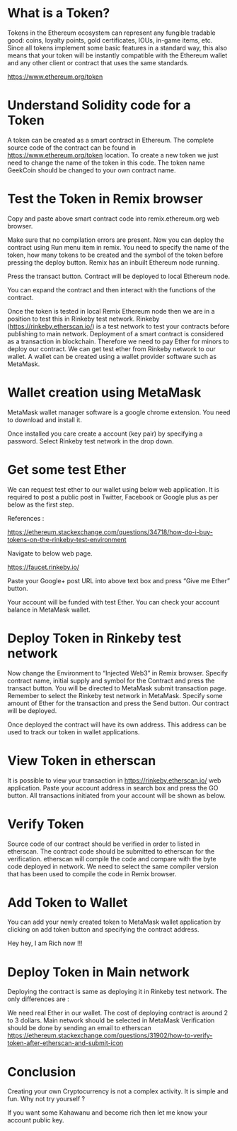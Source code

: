 # What is a Token?

Tokens in the Ethereum ecosystem can represent any fungible tradable good: coins, loyalty points, gold certificates, IOUs, in-game items, etc. Since all tokens implement some basic features in a standard way, this also means that your token will be instantly compatible with the Ethereum wallet and any other client or contract that uses the same standards.

https://www.ethereum.org/token

# Understand Solidity code for a Token

A token can be created as a smart contract in Ethereum. The complete source code of the contract can be found in https://www.ethereum.org/token location. To create a new token we just need to change the name of the token in this code. The token name GeekCoin should be changed to your own contract name.

# Test the Token in Remix browser

Copy and paste above smart contract code into remix.ethereum.org web browser.

Make sure that no compilation errors are present. Now you can deploy the contract using Run menu item in remix. You need to specify the name of the token, how many tokens to be created and the symbol of the token before pressing the deploy button. Remix has an inbuilt Ethereum node running.

Press the transact button. Contract will be deployed to local Ethereum node.

You can expand the contract and then interact with the functions of the contract.

Once the token is tested in local Remix Ethereum node then we are in a position to test this in Rinkeby test network. Rinkeby (https://rinkeby.etherscan.io/) is a test network to test your contracts before publishing to main network. Deployment of a smart contract is considered as a transaction in blockchain. Therefore we need to pay Ether for minors to deploy our contract. We can get test ether from Rinkeby network to our wallet. A wallet can be created using a wallet provider software such as MetaMask.

# Wallet creation using MetaMask

MetaMask wallet manager software is a google chrome extension. You need to download and install it.

Once installed you care create a account (key pair) by specifying a password. Select Rinkeby test network in the drop down.

# Get some test Ether

We can request test ether to our wallet using below web application. It is required to post a public post in Twitter, Facebook or Google plus as per below as the first step.

References :

https://ethereum.stackexchange.com/questions/34718/how-do-i-buy-tokens-on-the-rinkeby-test-environment

Navigate to below web page.

https://faucet.rinkeby.io/

Paste your Google+ post URL into above text box and press “Give me Ether” button.

Your account will be funded with test Ether. You can check your account balance in MetaMask wallet.

# Deploy Token in Rinkeby test network

Now change the Environment to “Injected Web3” in Remix browser. Specify contract name, initial supply and symbol for the Contract and press the transact button. You will be directed to MetaMask submit transaction page. Remember to select the Rinkeby test network in MetaMask. Specify some amount of Ether for the transaction and press the Send button. Our contract will be deployed.

Once deployed the contract will have its own address. This address can be used to track our token in wallet applications.

# View Token in etherscan

It is possible to view your transaction in https://rinkeby.etherscan.io/ web application. Paste your account address in search box and press the GO button. All transactions initiated from your account will be shown as below.

# Verify Token

Source code of our contract should be verified in order to listed in etherscan. The contract code should be submitted to etherscan for the verification. etherscan will compile the code and compare with the byte code deployed in network. We need to select the same compiler version that has been used to compile the code in Remix browser.

# Add Token to Wallet

You can add your newly created token to MetaMask wallet application by clicking on add token button and specifying the contract address.

Hey hey, I am Rich now !!!

# Deploy Token in Main network

Deploying the contract is same as deploying it in Rinkeby test network. The only differences are :

We need real Ether in our wallet. The cost of deploying contract is around 2 to 3 dollars.
Main network should be selected in MetaMask
Verification should be done by sending an email to etherscan
https://ethereum.stackexchange.com/questions/31902/how-to-verify-token-after-etherscan-and-submit-icon

# Conclusion

Creating your own Cryptocurrency is not a complex activity. It is simple and fun. Why not try yourself ?

If you want some Kahawanu and become rich then let me know your account public key.
